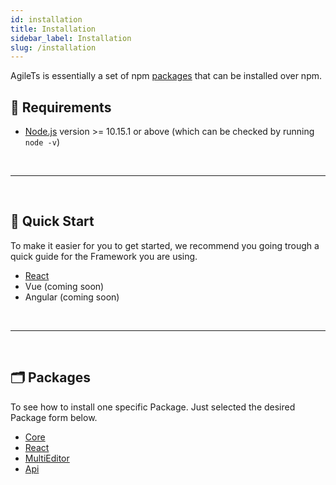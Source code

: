 ```yaml
---
id: installation
title: Installation
sidebar_label: Installation
slug: /installation
---
```


AgileTs is essentially a set of npm [packages](https://github.com/agile-ts/agile/tree/master/packages) that can be installed over npm.

## 🔑 Requirements

- [Node.js](https://nodejs.org/en/) version >= 10.15.1 or above (which can be checked by running `node -v`)

<br />

---

<br />

## 🚀 Quick Start

To make it easier for you to get started, 
we recommend you going trough a quick guide 
for the Framework you are using.

- [React](../quick-start/React.md)
- Vue (coming soon)
- Angular (coming soon)

<br />

---

<br />

## 🗂 Packages

To see how to install one specific Package. 
Just selected the desired Package form below.

- [Core](../packages/core/Installation.md)
- [React](../packages/react/Installation.md)
- [MultiEditor](../packages/multieditor/Installation.md)
- [Api](../packages/api/Installation.md)

